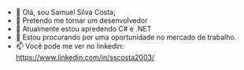- 👋 Olá, sou Samuel Silva Costa;
- 👀 Pretendo me tornar um desenvolvedor
- 🌱 Atualmente estou apredendo C# e .NET
- 💞️ Estou procurando por uma oportunidade no mercado de trabalho.
- 📫 Você pode me ver no linkedin: https://www.linkedin.com/in/sscosta2003/

<!---
Samuel351/Samuel351 is a ✨ special ✨ repository because its `README.md` (this file) appears on your GitHub profile.
You can click the Preview link to take a look at your changes.
--->
